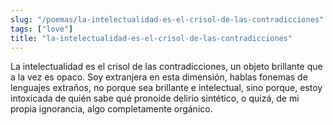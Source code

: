 ```yaml
---
slug: "/poemas/la-intelectualidad-es-el-crisol-de-las-contradicciones"
tags: ["love"]
title: "la-intelectualidad-es-el-crisol-de-las-contradicciones"
---
```

La intelectualidad es el crisol de las contradicciones, un objeto brillante que a la vez es opaco. Soy extranjera en esta dimensión, hablas fonemas de lenguajes extraños, no porque sea brillante e intelectual, sino porque, estoy intoxicada de quién sabe qué pronoide delirio sintético, o quizá, de mi propia ignorancia, algo completamente orgánico.